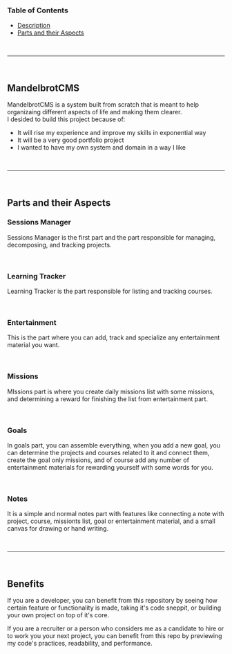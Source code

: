 ### Table of Contents
- [Description](#mandelbrotcms)
- [Parts and their Aspects](#parts-and-their-aspects)

<br>
<hr>
<br>

## MandelbrotCMS
MandelbrotCMS is a system built from scratch that is meant to help organizaing different aspects of life 
and making them clearer.<br>
I desided to build this project because of:
  - It will rise my experience and improve my skills in exponential way
  - It will be a very good portfolio project
  - I wanted to have my own system and domain in a way I like

<br>
<hr>
<br>

## Parts and their Aspects
### Sessions Manager
Sessions Manager is the first part and the part responsible 
for managing, decomposing, and tracking projects.

<br>

### Learning Tracker
Learning Tracker is the part responsible for listing and tracking courses.

<br>

### Entertainment
This is the part where you can add, track and specialize any entertainment material you want.

<br>

### Missions
MIssions part is where you create daily missions list with some missions, 
and determining a reward for finishing the list from entertainment part.

<br>

### Goals 
In goals part, you can assemble everything, when you add a new goal, 
you can determine the projects and courses related to it and connect them, 
create the goal only missions, and of course add any number of 
entertainment materials for rewarding yourself with some words for you.

<br>

### Notes
It is a simple and normal notes part with features like connecting 
a note with project, course, missionts list, goal or entertainment material, 
and a small canvas for drawing or hand writing.

<br><hr><br>

## Benefits
If you are a developer, you can benefit from this repository by seeing 
how certain feature or functionality is made, taking it's code sneppit, 
or building your own project on top of it's core.

If you are a recruiter or a person who considers me as a candidate to hire 
or to work you your next project, you can benefit from this repo by previewing 
my code's practices, readability, and performance.
